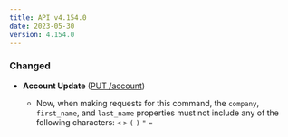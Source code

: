 ```yaml
---
title: API v4.154.0
date: 2023-05-30
version: 4.154.0
---
```


### Changed

- **Account Update** ([PUT /account](/docs/api/account/#users-list))

  - Now, when making requests for this command, the `company`, `first_name`, and `last_name` properties must not include any of the following characters: `<` `>` `(` `)` `"` `=`
